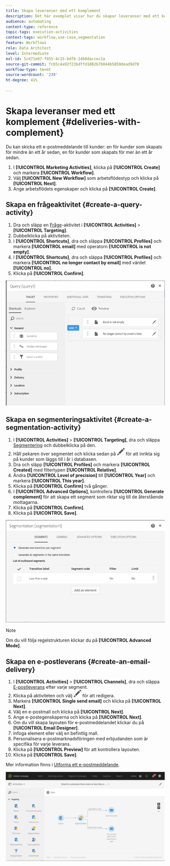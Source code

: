 ```yaml
---
title: Skapa leveranser med ett komplement
description: Det här exemplet visar hur du skapar leveranser med ett komplement.
audience: automating
content-type: reference
topic-tags: execution-activities
context-tags: workflow,use-case,segmentation
feature: Workflows
role: Data Architect
level: Intermediate
exl-id: 5cd71e07-f955-4c15-bdfb-14b0daccec1a
source-git-commit: fcb5c4a92f23bdffd1082b7b044b5859dead9d70
workflow-type: tm+mt
source-wordcount: '239'
ht-degree: 41%

---
```


# Skapa leveranser med ett komplement {#deliveries-with-complement}

Du kan skicka ett e-postmeddelande till kunder: en för kunder som skapats för mindre än ett år sedan, en för kunder som skapats för mer än ett år sedan.

1. I **[!UICONTROL Marketing Activities]**, klicka på **[!UICONTROL Create]** och markera **[!UICONTROL Workflow]**.
1. Välj **[!UICONTROL New Workflow]** som arbetsflödestyp och klicka på **[!UICONTROL Next]**.
1. Ange arbetsflödets egenskaper och klicka på **[!UICONTROL Create]**.

## Skapa en frågeaktivitet {#create-a-query-activity}

1. Dra och släpp en [Fråge](../../automating/using/query.md)-aktivitet i **[!UICONTROL Activities]** > **[!UICONTROL Targeting]**.
1. Dubbelklicka på aktiviteten.
1. I **[!UICONTROL Shortcuts]**, dra och släppa **[!UICONTROL Profiles]** och markera **[!UICONTROL email]** med operatorn **[!UICONTROL is not empty]**.
1. I **[!UICONTROL Shortcuts]**, dra och släppa **[!UICONTROL Profiles]** och markera **[!UICONTROL no longer contact by email]** med värdet **[!UICONTROL no]**.
1. Klicka på **[!UICONTROL Confirm]**.

![](assets/wf-complement-query.png)

## Skapa en segmenteringsaktivitet {#create-a-segmentation-activity}

1. I **[!UICONTROL Activities]** > **[!UICONTROL Targeting]**, dra och släppa [Segmentering](../../automating/using/segmentation.md) och dubbelklicka på den.
1. Håll pekaren över segmentet och klicka sedan på ![](assets/edit_darkgrey-24px.png) för att inrikta sig på kunder som läggs till i år i databasen.
1. Dra och släpp **[!UICONTROL Profiles]** och markera **[!UICONTROL Created]** med filtertypen **[!UICONTROL Relative]**.
1. Ändra **[!UICONTROL Level of precision]** till **[!UICONTROL Year]** och markera **[!UICONTROL This year]**.
1. Klicka på **[!UICONTROL Confirm]** två gånger.
1. I **[!UICONTROL Advanced Options]**, kontrollera **[!UICONTROL Generate complement]** för att skapa ett segment som riktar sig till de återstående mottagarna.
1. Klicka på **[!UICONTROL Confirm]**.
1. Klicka på **[!UICONTROL Save]**.

![](assets/wf-complement-segmentation.png)

>[!NOTE]
>
>Om du vill följa regelstrukturen klickar du på **[!UICONTROL Advanced Mode]**.

## Skapa en e-postleverans {#create-an-email-delivery}

1. I **[!UICONTROL Activities]** > **[!UICONTROL Channels]**, dra och släppa [E-postleverans](../../automating/using/email-delivery.md) efter varje segment.
1. Klicka på aktiviteten och välj ![](assets/edit_darkgrey-24px.png) för att redigera.
1. Markera **[!UICONTROL Single send email]** och klicka på **[!UICONTROL Next]**.
1. Välj en e-postmall och klicka på **[!UICONTROL Next]**.
1. Ange e-postegenskaperna och klicka på **[!UICONTROL Next]**.
1. Om du vill skapa layouten för e-postmeddelandet klickar du på **[!UICONTROL Email Designer]**.
1. Infoga element eller välj en befintlig mall.
1. Personalisera e-postmarknadsföringen med erbjudanden som är specifika för varje leverans.
1. Klicka på **[!UICONTROL Preview]** för att kontrollera layouten.
1. Klicka på **[!UICONTROL Save]**.

Mer information finns i [Utforma ett e-postmeddelande](../../designing/using/designing-from-scratch.md#designing-an-email-content-from-scratch).

![](assets/wf-deliveries-with-a-complement.png)
